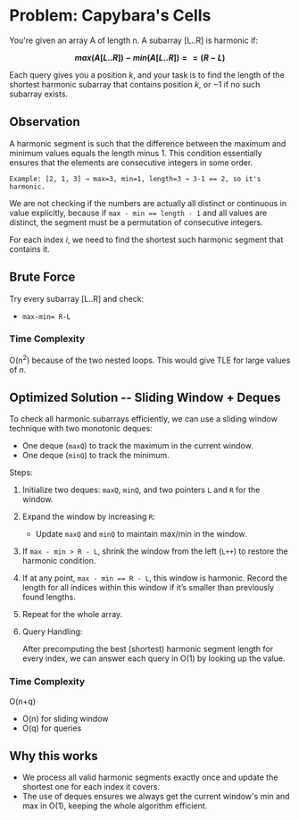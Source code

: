 # Problem: Capybara's Cells
You're given an array A of length n. A subarray [L..R] is harmonic if:

**$$max(A[L..R]) - min(A[L..R]) == (R - L)$$**

Each query gives you a position $k$, and your task is to find the length of the shortest harmonic subarray that contains position $k$, or $-1$ if no such subarray exists.

## Observation
A harmonic segment is such that the difference between the maximum and minimum values equals the length minus 1. This condition essentially ensures that the elements are consecutive integers in some order.

    Example: [2, 1, 3] → max=3, min=1, length=3 → 3-1 == 2, so it's harmonic.

We are not checking if the numbers are actually all distinct or continuous in value explicitly, because if ```max - min == length - 1``` and all values are distinct, the segment must be a permutation of consecutive integers.

For each index $i$, we need to find the shortest such harmonic segment that contains it.

## Brute Force
Try every subarray [L..R] and check:
- ```max-min= R-L```

### Time Complexity
O(n<sup>2</sup>) because of the two nested loops. This would give TLE for large values of $n$.

## Optimized Solution -- Sliding Window + Deques
To check all harmonic subarrays efficiently, we can use a sliding window technique with two monotonic deques:
- One deque (```maxQ```) to track the maximum in the current window.
- One deque (```minQ```) to track the minimum.

Steps:
1. Initialize two deques: ```maxQ```, ```minQ```, and two pointers ```L``` and ```R``` for the window.
2. Expand the window by increasing ```R```:
   - Update ```maxQ``` and ```minQ``` to maintain max/min in the window.

3. If ```max - min > R - L```, shrink the window from the left (```L++```) to restore the harmonic condition.
4. If at any point, ```max - min == R - L```, this window is harmonic. Record the length for all indices within this window if it’s smaller than previously found lengths.
5. Repeat for the whole array.
6. Query Handling:
   
   After precomputing the best (shortest) harmonic segment length for every index, we can answer each query in O(1) by looking up the value.
### Time Complexity
O(n+q)
- O(n) for sliding window
- O(q) for queries
## Why this works
- We process all valid harmonic segments exactly once and update the shortest one for each index it covers.
- The use of deques ensures we always get the current window's min and max in O(1), keeping the whole algorithm efficient.
